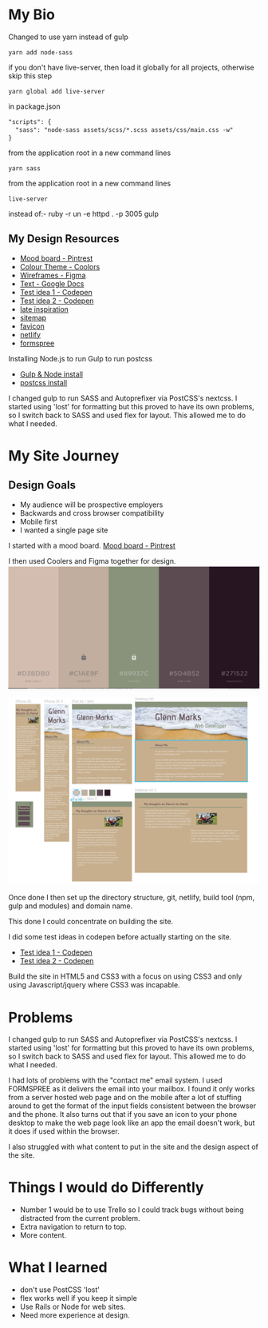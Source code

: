 My Bio
=

Changed to use yarn instead of gulp
```
yarn add node-sass
```
if you don't have live-server, then load it globally for all projects, otherwise skip this step
```
yarn global add live-server 
```

in package.json
```
"scripts": {
  "sass": "node-sass assets/scss/*.scss assets/css/main.css -w"
}
```

from the application root in a new command lines
```
yarn sass
```
from the application root in a new command lines
```
live-server 
```

instead of:- 
ruby -r un -e httpd . -p 3005
gulp

My Design Resources
-

- [Mood board - Pintrest](https://au.pinterest.com/glenn5503/bio-web-site-portfolio/)
- [Colour Theme - Coolors](https://coolors.co/d3bdb0-c1ae9f-89937c-5d4b52-271522)
- [Wireframes - Figma](https://www.figma.com/file/GkQ3BEqtwG3lapHNAIDwUxn8/Untitled)
- [Text - Google Docs](https://docs.google.com/document/d/1MAm9vWcEJNawFjyqwYlnF1S_YDjFgLthmb58cz0dEGc/edit)
- [Test idea 1 - Codepen](https://codepen.io/grmarks/pen/jLdRLX?editors=1100)
- [Test idea 2 - Codepen](https://codepen.io/grmarks/pen/EvMaWx?editors=1100)
- [late inspiration](https://directwebsitedesign.com.au)
- [sitemap](http://www.sitemaps.org)
- [favicon](https://realfavicongenerator.net) 
- [netlify](https://app.netlify.com)
- [formspree](https://formspree.io/)

Installing Node.js to run Gulp to run postcss

- [Gulp & Node install](http://www.hongkiat.com/blog/getting-started-with-gulp-js/)
- [postcss install](https://www.smashingmagazine.com/2015/12/introduction-to-postcss/)


I changed gulp to run SASS and Autoprefixer via PostCSS's nextcss. I started using 'lost' for formatting but this 
proved to have its own problems, so I switch back to SASS and used flex for layout. This allowed me to do what I needed.


My Site Journey
=

Design Goals
-

- My audience will be prospective employers
- Backwards and cross browser compatibility 
- Mobile first
- I wanted a single page site


I started with a mood board.
[Mood board - Pintrest](https://au.pinterest.com/glenn5503/bio-web-site-portfolio/)

I then used Coolers and Figma together for design.
![My colours](assets/images/coolers.png?raw=true "My colours")

![My design](assets/images/figma.png?raw=true "My design")

Once done I then set up the directory structure, git, 
netlify, build tool (npm, gulp and modules) and domain name.
 
This done I could concentrate on building the site. 

I did some test ideas in codepen before actually starting on the site.

- [Test idea 1 - Codepen](https://codepen.io/grmarks/pen/jLdRLX?editors=1100)
- [Test idea 2 - Codepen](https://codepen.io/grmarks/pen/EvMaWx?editors=1100)

Build the site in HTML5 and CSS3 with a focus on using CSS3 and only using Javascript/jquery where CSS3 was incapable.

Problems
=

I changed gulp to run SASS and Autoprefixer via PostCSS's nextcss. I started using 'lost' for formatting but this 
proved to have its own problems, so I switch back to SASS and used flex for layout. This allowed me to do what I needed.

I had lots of problems with the "contact me" email system. I used FORMSPREE as it delivers the email into your mailbox.
I found it only works from a server hosted web page and on the mobile after a lot of stuffing around to get the 
format of the input fields consistent between the browser and the phone. It also turns out that if you save an icon to
 your phone desktop to make the web page look like an app the email doesn't work, but it does if used within the 
 browser.
 
I also struggled with what content to put in the site and the design aspect of the site.

Things I would do Differently
=

- Number 1 would be to use Trello so I could track bugs without being distracted from the current problem.
- Extra navigation to return to top.
- More content.

What I learned
=

- don't use PostCSS 'lost'
- flex works well if you keep it simple
- Use Rails or Node for web sites.
- Need more experience at design.

             
 